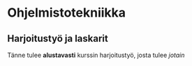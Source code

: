 # Ohjelmistotekniikka

## Harjoitustyö ja laskarit

Tänne tulee **alustavasti** kurssin harjoitustyö, josta tulee *jotain*
